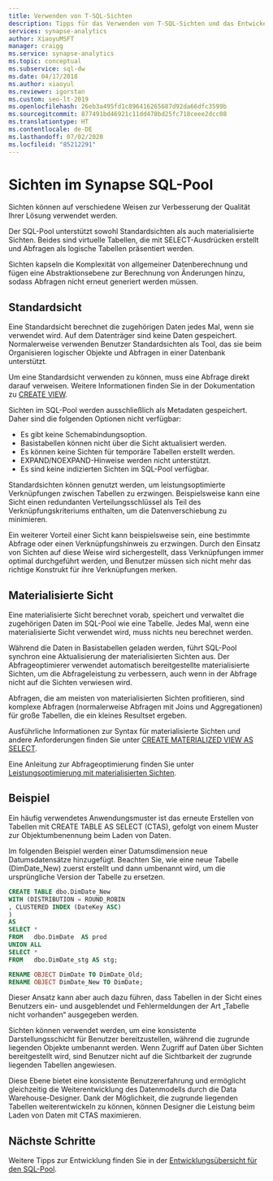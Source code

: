 ```yaml
---
title: Verwenden von T-SQL-Sichten
description: Tipps für das Verwenden von T-SQL-Sichten und das Entwickeln von Lösungen im Synapse SQL-Pool.
services: synapse-analytics
author: XiaoyuMSFT
manager: craigg
ms.service: synapse-analytics
ms.topic: conceptual
ms.subservice: sql-dw
ms.date: 04/17/2018
ms.author: xiaoyul
ms.reviewer: igorstan
ms.custom: seo-lt-2019
ms.openlocfilehash: 26eb3a495fd1c896416265687d92da66dfc3599b
ms.sourcegitcommit: 877491bd46921c11dd478bd25fc718ceee2dcc08
ms.translationtype: HT
ms.contentlocale: de-DE
ms.lasthandoff: 07/02/2020
ms.locfileid: "85212291"
---
```

# <a name="views-in-synapse-sql-pool"></a>Sichten im Synapse SQL-Pool

Sichten können auf verschiedene Weisen zur Verbesserung der Qualität Ihrer Lösung verwendet werden.

Der SQL-Pool unterstützt sowohl Standardsichten als auch materialisierte Sichten. Beides sind virtuelle Tabellen, die mit SELECT-Ausdrücken erstellt und Abfragen als logische Tabellen präsentiert werden.

Sichten kapseln die Komplexität von allgemeiner Datenberechnung und fügen eine Abstraktionsebene zur Berechnung von Änderungen hinzu, sodass Abfragen nicht erneut generiert werden müssen.

## <a name="standard-view"></a>Standardsicht

Eine Standardsicht berechnet die zugehörigen Daten jedes Mal, wenn sie verwendet wird. Auf dem Datenträger sind keine Daten gespeichert. Normalerweise verwenden Benutzer Standardsichten als Tool, das sie beim Organisieren logischer Objekte und Abfragen in einer Datenbank unterstützt.

Um eine Standardsicht verwenden zu können, muss eine Abfrage direkt darauf verweisen. Weitere Informationen finden Sie in der Dokumentation zu [CREATE VIEW](/sql/t-sql/statements/create-view-transact-sql?toc=/azure/synapse-analytics/sql-data-warehouse/toc.json&bc=/azure/synapse-analytics/sql-data-warehouse/breadcrumb/toc.json&view=azure-sqldw-latest).

Sichten im SQL-Pool werden ausschließlich als Metadaten gespeichert. Daher sind die folgenden Optionen nicht verfügbar:

* Es gibt keine Schemabindungsoption.
* Basistabellen können nicht über die Sicht aktualisiert werden.
* Es können keine Sichten für temporäre Tabellen erstellt werden.
* EXPAND/NOEXPAND-Hinweise werden nicht unterstützt.
* Es sind keine indizierten Sichten im SQL-Pool verfügbar.

Standardsichten können genutzt werden, um leistungsoptimierte Verknüpfungen zwischen Tabellen zu erzwingen. Beispielsweise kann eine Sicht einen redundanten Verteilungsschlüssel als Teil des Verknüpfungskriteriums enthalten, um die Datenverschiebung zu minimieren.

Ein weiterer Vorteil einer Sicht kann beispielsweise sein, eine bestimmte Abfrage oder einen Verknüpfungshinweis zu erzwingen. Durch den Einsatz von Sichten auf diese Weise wird sichergestellt, dass Verknüpfungen immer optimal durchgeführt werden, und Benutzer müssen sich nicht mehr das richtige Konstrukt für ihre Verknüpfungen merken.

## <a name="materialized-view"></a>Materialisierte Sicht

Eine materialisierte Sicht berechnet vorab, speichert und verwaltet die zugehörigen Daten im SQL-Pool wie eine Tabelle. Jedes Mal, wenn eine materialisierte Sicht verwendet wird, muss nichts neu berechnet werden.

Während die Daten in Basistabellen geladen werden, führt SQL-Pool synchron eine Aktualisierung der materialisierten Sichten aus.  Der Abfrageoptimierer verwendet automatisch bereitgestellte materialisierte Sichten, um die Abfrageleistung zu verbessern, auch wenn in der Abfrage nicht auf die Sichten verwiesen wird.  

Abfragen, die am meisten von materialisierten Sichten profitieren, sind komplexe Abfragen (normalerweise Abfragen mit Joins und Aggregationen) für große Tabellen, die ein kleines Resultset ergeben.  

Ausführliche Informationen zur Syntax für materialisierte Sichten und andere Anforderungen finden Sie unter [CREATE MATERIALIZED VIEW AS SELECT](/sql/t-sql/statements/create-materialized-view-as-select-transact-sql?toc=/azure/synapse-analytics/sql-data-warehouse/toc.json&bc=/azure/synapse-analytics/sql-data-warehouse/breadcrumb/toc.json&view=azure-sqldw-latest).  

Eine Anleitung zur Abfrageoptimierung finden Sie unter [Leistungsoptimierung mit materialisierten Sichten](performance-tuning-materialized-views.md).

## <a name="example"></a>Beispiel

Ein häufig verwendetes Anwendungsmuster ist das erneute Erstellen von Tabellen mit CREATE TABLE AS SELECT (CTAS), gefolgt von einem Muster zur Objektumbenennung beim Laden von Daten.  

Im folgenden Beispiel werden einer Datumsdimension neue Datumsdatensätze hinzugefügt. Beachten Sie, wie eine neue Tabelle (DimDate_New) zuerst erstellt und dann umbenannt wird, um die ursprüngliche Version der Tabelle zu ersetzen.

```sql
CREATE TABLE dbo.DimDate_New
WITH (DISTRIBUTION = ROUND_ROBIN
, CLUSTERED INDEX (DateKey ASC)
)
AS
SELECT *
FROM   dbo.DimDate  AS prod
UNION ALL
SELECT *
FROM   dbo.DimDate_stg AS stg;

RENAME OBJECT DimDate TO DimDate_Old;
RENAME OBJECT DimDate_New TO DimDate;

```

Dieser Ansatz kann aber auch dazu führen, dass Tabellen in der Sicht eines Benutzers ein- und ausgeblendet und Fehlermeldungen der Art „Tabelle nicht vorhanden“ ausgegeben werden.

Sichten können verwendet werden, um eine konsistente Darstellungsschicht für Benutzer bereitzustellen, während die zugrunde liegenden Objekte umbenannt werden. Wenn Zugriff auf Daten über Sichten bereitgestellt wird, sind Benutzer nicht auf die Sichtbarkeit der zugrunde liegenden Tabellen angewiesen.

Diese Ebene bietet eine konsistente Benutzererfahrung und ermöglicht gleichzeitig die Weiterentwicklung des Datenmodells durch die Data Warehouse-Designer. Dank der Möglichkeit, die zugrunde liegenden Tabellen weiterentwickeln zu können, können Designer die Leistung beim Laden von Daten mit CTAS maximieren.

## <a name="next-steps"></a>Nächste Schritte

Weitere Tipps zur Entwicklung finden Sie in der [Entwicklungsübersicht für den SQL-Pool](sql-data-warehouse-overview-develop.md).
